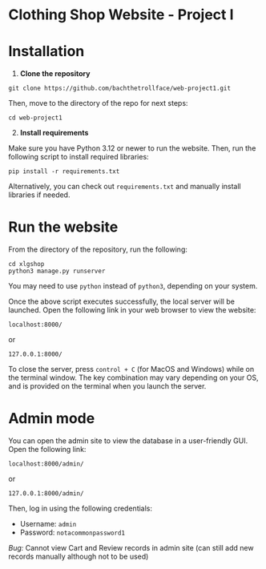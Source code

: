 # Clothing Shop Website - Project I

# Installation
1. **Clone the repository**

```
git clone https://github.com/bachthetrollface/web-project1.git
```

Then, move to the directory of the repo for next steps:

```
cd web-project1
```

2. **Install requirements**

Make sure you have Python 3.12 or newer to run the website. Then, run the following script to install required libraries:

```
pip install -r requirements.txt
```

Alternatively, you can check out `requirements.txt` and manually install libraries if needed.

# Run the website

From the directory of the repository, run the following:

```
cd xlgshop
python3 manage.py runserver
```

You may need to use `python` instead of `python3`, depending on your system.

Once the above script executes successfully, the local server will be launched. Open the following link in your web browser to view the website:

```
localhost:8000/
```
or
```
127.0.0.1:8000/
```

To close the server, press `control + C` (for MacOS and Windows) while on the terminal window. The key combination may vary depending on your OS, and is provided on the terminal when you launch the server.

# Admin mode

You can open the admin site to view the database in a user-friendly GUI. Open the following link:

```
localhost:8000/admin/
```
or
```
127.0.0.1:8000/admin/
```

Then, log in using the following credentials:
- Username: `admin`
- Password: `notacommonpassword1`

*Bug:* Cannot view Cart and Review records in admin site (can still add new records manually although not to be used)